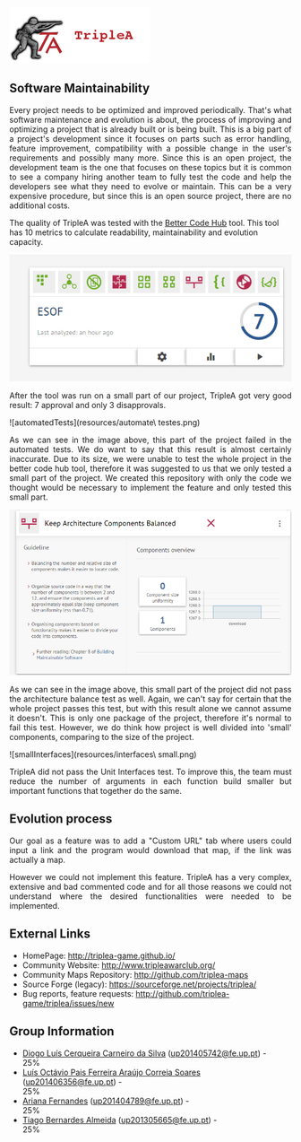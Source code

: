 ![TripleAICon](resources/icon_menu.png)

## Software Maintainability
<p align="justify">Every project needs to be optimized and improved periodically. That's what software maintenance and evolution is about, the process of improving and optimizing a project that is already built or is being built. This is a big part of a project's development since it focuses on parts such as error handling, feature improvement, compatibility with a possible change in the user's requirements and possibly many more. Since this is an open project, the development team is the one that focuses on these topics but it is common to see a company hiring another team to fully test the code and help the developers see what they need to evolve or maintain. This can be a very expensive procedure, but since this is an open source project, there are no additional costs.</p>

The quality of TripleA was tested with the [Better Code Hub](https://bettercodehub.com/) tool. This tool has 10 metrics to calculate readability, maintainability and evolution capacity.

![Geral](resources/geral1.png)
<p align="justify">After the tool was run on a small part of our project, TripleA got very good result: 7 approval and only 3 disapprovals.</p>
![automatedTests](resources/automate\ testes.png)
<p align="justify"> As we can see in the image above, this part of the project failed in the automated tests. We do want to say that this result is almost certainly inaccurate. Due to its size, we were unable to test the whole project in the better code hub tool, therefore it was suggested to us that we only tested a small part of the project. We created this repository with only the code we thought would be necessary to implement the feature and only tested this small part.</p>

![architecture](resources/arch.png)
<p align="justify">As we can see in the image above, this small part of the project did not pass the architecture balance test as well. Again, we can't say for certain that the whole project passes this test, but with this result alone we cannot assume it doesn't. This is only one package of the project, therefore it's normal to fail this test. However, we do think how project is well divided into 'small' components, comparing to the size of the project.</p>

![smallInterfaces](resources/interfaces\ small.png)
<p align="justify">TripleA did not pass the Unit Interfaces test. To improve this, the team must reduce the number of arguments in each function build smaller but important functions that together do the same.</p>

## Evolution process
<p align="justify">Our goal as a feature was to add a "Custom URL" tab where users could input a link and the program would download that map, if the link was actually a map.</p>
<p align="justify">However we could not implement this feature. TripleA has a very complex, extensive and bad commented code and for all those reasons we could not understand where the desired functionalities were needed to be implemented.</p>

## External Links
* HomePage: http://triplea-game.github.io/
* Community Website: http://www.tripleawarclub.org/
* Community Maps Repository: http://github.com/triplea-maps
* Source Forge (legacy): https://sourceforge.net/projects/triplea/
* Bug reports, feature requests: http://github.com/triplea-game/triplea/issues/new

## Group Information

* [Diogo Luís Cerqueira Carneiro da Silva](https://github.com/pingudiogo) (up201405742@fe.up.pt) - <br> 25%
* [Luís Octávio Pais Ferreira Araújo Correia Soares](https://github.com/LuiSoares) (up201406356@fe.up.pt) - <br> 25%
* [Ariana Fernandes](https://github.com/arianafernandes) (up201404789@fe.up.pt) - <br> 25%
* [Tiago Bernardes Almeida](https://github.com/tiagobalm) (up201305665@fe.up.pt) - <br> 25%
